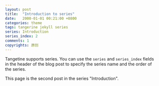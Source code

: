 ```yaml
---
layout: post
title:  "Introduction to series"
date:   2000-01-01 00:21:00 +0800
categories: theme
tags: tangerine jekyll series
series: Introduction
series_index: 2
comments: 1
copyrights: 原创
---
```


Tangetine supports series. You can use the `series` and `series_index` fields in the header of the blog post to specify the series name and the order of the series.

This page is the second post in the series "Introduction".
